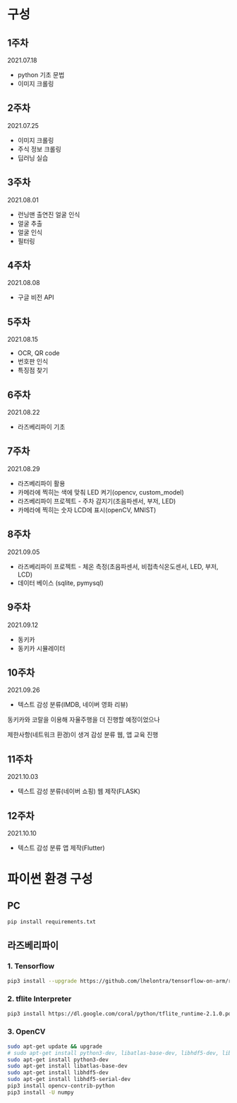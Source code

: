 # 구성
## 1주차
2021.07.18
* python 기초 문법
* 이미지 크롤링

## 2주차
2021.07.25
* 이미지 크롤링
* 주식 정보 크롤링
* 딥러닝 실습

## 3주차
2021.08.01
* 런닝맨 출연진 얼굴 인식
* 얼굴 추출 
* 얼굴 인식
* 필터링

## 4주차
2021.08.08
* 구글 비전 API

## 5주차
2021.08.15
* OCR, QR code
* 번호판 인식
* 특징점 찾기

## 6주차
2021.08.22
* 라즈베리파이 기초

## 7주차
2021.08.29
* 라즈베리파이 활용
* 카메라에 찍히는 색에 맞춰 LED 켜기(opencv, custom_model)
* 라즈베리파이 프로젝트 - 주차 감지기(초음파센서, 부저, LED)
* 카메라에 찍히는 숫자 LCD에 표시(openCV, MNIST)

## 8주차
2021.09.05
* 라즈베리파이 프로젝트 - 체온 측정(초음파센서, 비접촉식온도센서, LED, 부저, LCD)
* 데이터 베이스 (sqlite, pymysql)

## 9주차
2021.09.12
* 동키카 
* 동키카 시뮬레이터

## 10주차
2021.09.26
* 텍스트 감성 분류(IMDB, 네이버 영화 리뷰)

동키카와 코랄을 이용해 자율주행을 더 진행할 예정이었으나 

제한사항(네트워크 환경)이 생겨 감성 분류 웹, 앱 교육 진행

## 11주차
2021.10.03
* 텍스트 감성 분류(네이버 쇼핑) 웹 제작(FLASK)

## 12주차
2021.10.10
* 텍스트 감성 분류 앱 제작(Flutter)


# 파이썬 환경 구성
## PC
```bash
pip install requirements.txt
```
## 라즈베리파이
### 1. Tensorflow

```bash
pip3 install --upgrade https://github.com/lhelontra/tensorflow-on-arm/releases/download/v2.4.0/tensorflow-2.4.0-cp37-none-linux_armv7l.whl
```

### 2. tflite Interpreter
```bash
pip3 install https://dl.google.com/coral/python/tflite_runtime-2.1.0.post1-cp37-cp37m-linux_armv7l.whl
```

### 3. OpenCV
```bash
sudo apt-get update && upgrade
# sudo apt-get install python3-dev, libatlas-base-dev, libhdf5-dev, libhdf5-serial-dev
sudo apt-get install python3-dev
sudo apt-get install libatlas-base-dev
sudo apt-get install libhdf5-dev 
sudo apt-get install libhdf5-serial-dev
pip3 install opencv-contrib-python
pip3 install -U numpy
```